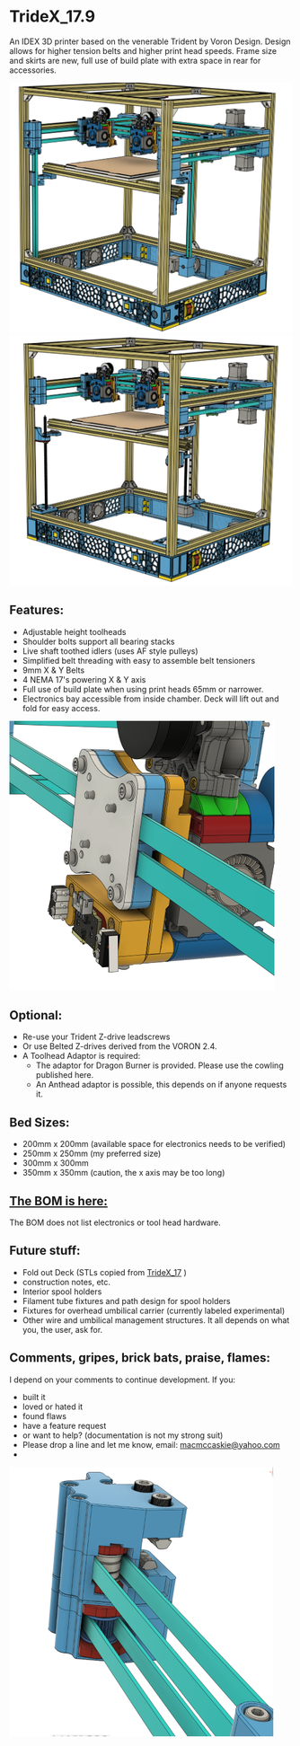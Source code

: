 # TrideX_17.9
An IDEX 3D printer based on the venerable Trident by Voron Design.  Design allows for higher tension belts and higher print head speeds. Frame size and skirts are new, full use of build plate with extra space in rear for accessories.

![image](Images/Belted_Z(Small).png "Belted Z")
![image](Images/leadscrew_Z%20(Small).png "Leadscrew Z")
## Features:
- Adjustable height toolheads
- Shoulder bolts support all bearing stacks
- Live shaft toothed idlers (uses AF style pulleys)
- Simplified belt threading with easy to assemble belt tensioners
- 9mm X & Y Belts
- 4 NEMA 17's powering X & Y axis
- Full use of build plate when using print heads 65mm or narrower.
- Electronics bay accessible from inside chamber.  Deck will lift out and fold for easy access.

![image](Images/belt_clamp,_adaptor_and_dragon_burner(Small).png "belt_clamp,_adaptor_and_dragon_burner")

## Optional:
- Re-use your Trident Z-drive leadscrews
- Or use Belted Z-drives derived from the VORON 2.4.
- A Toolhead Adaptor is required:
  - The adaptor for Dragon Burner is provided.  Please use the cowling published here.
  - An Anthead adaptor is possible, this depends on if anyone requests it.
  
## Bed Sizes:
- 200mm x 200mm (available space for electronics needs to be verified)
- 250mm x 250mm (my preferred size)
- 300mm x 300mm
- 350mm x 350mm  (caution, the x axis may be too long)

## [The BOM is here:]( https://docs.google.com/spreadsheets/d/e/2PACX-1vTi7BXCdwXABu654JJwkuEAczqV8oCrgSzs1avbypUe_aI0Z33wDMpEZaGW98XtweH8u0fsfI44mL3v/pubhtml )
The BOM does not list electronics or tool head hardware.

## Future stuff:
- Fold out Deck (STLs copied from [TrideX_17]( https://github.com/YesterdaysCoffee/TrideX_17/tree/main/STLs/Deck%20%26%20Wire ) )
- construction notes, etc.
- Interior spool holders
- Filament tube fixtures and path design for spool holders
- Fixtures for overhead umbilical carrier (currently labeled experimental)
- Other wire and umbilical management structures.
It all depends on what you, the user, ask for.

## Comments, gripes, brick bats, praise, flames:
I depend on your comments to continue development.  If you: 
- built it
- loved or hated it
- found flaws
- have a feature request
- or want to help? (documentation is not my strong suit)
- Please drop a line and let me know, email: macmccaskie@yahoo.com
- 
![image](Images/XY_ideler_and_belt_tensioners(Small).png "XY_ideler_and_belt_tensioners")

